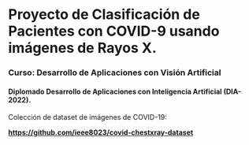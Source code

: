 # Proyecto de Clasificación de Pacientes con COVID-9 usando imágenes de Rayos X.

### Curso: Desarrollo de Aplicaciones con Visión Artificial
#### Diplomado Desarrollo de Aplicaciones con Inteligencia Artificial (DIA-2022). 


Colección de dataset de imágenes de COVID-19:

**https://github.com/ieee8023/covid-chestxray-dataset**
